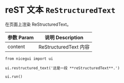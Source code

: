 # reST 文本 `ReStructuredText`

在页面上渲染 ReStructuredText。

| 参数 Param | 说明 Description |
| ---------- | ---------------- |
| content    | ReStructuredText 内容 |

```python:line-numbers
from nicegui import ui

ui.restructured_text('这是一段 **reStructuredText**.')

ui.run()
```